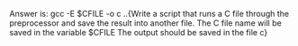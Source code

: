 Answer is: gcc -E $CFILE -o c ..{Write a script that runs a C file through the preprocessor and save the result into another file.
The C file name will be saved in the variable $CFILE
The output should be saved in the file c} 
